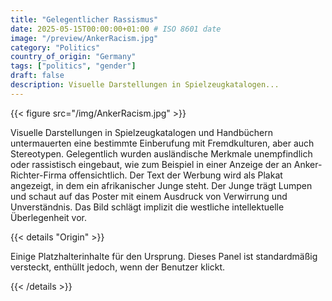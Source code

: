 ```yaml
---
title: "Gelegentlicher Rassismus"
date: 2025-05-15T00:00:00+01:00 # ISO 8601 date
image: "/preview/AnkerRacism.jpg"
category: "Politics"
country_of_origin: "Germany"
tags: ["politics", "gender"]
draft: false
description: Visuelle Darstellungen in Spielzeugkatalogen...
---
```




{{< figure src="/img/AnkerRacism.jpg" >}}

Visuelle Darstellungen in Spielzeugkatalogen und Handbüchern untermauerten eine bestimmte Einberufung mit Fremdkulturen, aber auch Stereotypen. Gelegentlich wurden ausländische Merkmale unempfindlich oder rassistisch eingebaut, wie zum Beispiel in einer Anzeige der an Anker-Richter-Firma offensichtlich. Der Text der Werbung wird als Plakat angezeigt, in dem ein afrikanischer Junge steht. Der Junge trägt Lumpen und schaut auf das Poster mit einem Ausdruck von Verwirrung und Unverständnis. Das Bild schlägt implizit die westliche intellektuelle Überlegenheit vor.

{{< details "Origin" >}}

Einige Platzhalterinhalte für den Ursprung. Dieses Panel ist standardmäßig versteckt, enthüllt jedoch, wenn der Benutzer klickt.

{{< /details >}}

